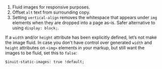 1. Fluid images for responsive purposes.
2. Offset `alt` text from surrounding copy.
3. Setting `vertical-align` removes the whitespace that appears under `img` elements when they are dropped into a page as-is. Safer alternative to using `display: block;`.

If a `width` and/or `height` attribute has been explicitly defined, let’s not make the image fluid.
In case you don't have control over generated `width` and `height` attributes on `<img>` elements in your markup, but still want the images to be fluid, set this to `false`:

`$inuit-static-images: true !default;`
